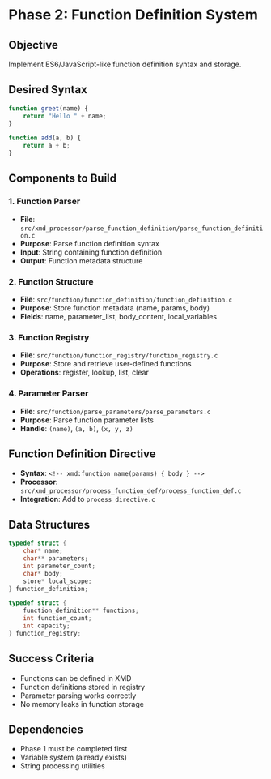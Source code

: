 # Phase 2: Function Definition System

## Objective
Implement ES6/JavaScript-like function definition syntax and storage.

## Desired Syntax
```javascript
function greet(name) {
    return "Hello " + name;
}

function add(a, b) {
    return a + b;
}
```

## Components to Build

### 1. Function Parser
- **File**: `src/xmd_processor/parse_function_definition/parse_function_definition.c`
- **Purpose**: Parse function definition syntax
- **Input**: String containing function definition
- **Output**: Function metadata structure

### 2. Function Structure
- **File**: `src/function/function_definition/function_definition.c`
- **Purpose**: Store function metadata (name, params, body)
- **Fields**: name, parameter_list, body_content, local_variables

### 3. Function Registry
- **File**: `src/function/function_registry/function_registry.c`
- **Purpose**: Store and retrieve user-defined functions
- **Operations**: register, lookup, list, clear

### 4. Parameter Parser
- **File**: `src/function/parse_parameters/parse_parameters.c`
- **Purpose**: Parse function parameter lists
- **Handle**: `(name)`, `(a, b)`, `(x, y, z)`

## Function Definition Directive
- **Syntax**: `<!-- xmd:function name(params) { body } -->`
- **Processor**: `src/xmd_processor/process_function_def/process_function_def.c`
- **Integration**: Add to `process_directive.c`

## Data Structures
```c
typedef struct {
    char* name;
    char** parameters;
    int parameter_count;
    char* body;
    store* local_scope;
} function_definition;

typedef struct {
    function_definition** functions;
    int function_count;
    int capacity;
} function_registry;
```

## Success Criteria
- Functions can be defined in XMD
- Function definitions stored in registry
- Parameter parsing works correctly
- No memory leaks in function storage

## Dependencies
- Phase 1 must be completed first
- Variable system (already exists)
- String processing utilities